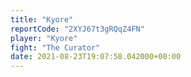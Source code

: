 ```yaml
---
title: "Kyore"
reportCode: "2XYJ67t3gRQqZ4FN"
player: "Kyore"
fight: "The Curator"
date: 2021-08-23T19:07:58.042000+00:00
---
```

